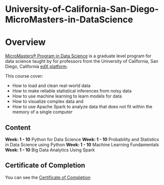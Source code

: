 # University-of-California-San-Diego-MicroMasters-in-DataScience

# Overview
[MicroMasters® Program in Data Science](https://www.edx.org/micromasters/uc-san-diegox-data-science) is a graduate level program for  data science taught by for professors from the University of California, San Diego, California [edX platform](https://www.edx.org).

This course cover:
- How to load and clean real-world data
- How to make reliable statistical inferences from noisy data
- How to use machine learning to learn models for data
- How to visualize complex data and
- How to use Apache Spark to analyze data that does not fit within the memory of a single computer

## Content

**Week: 1 - 10**
Python for Data Science
**Week: 1 - 10**
Probability and Statistics in Data Science using Python
**Week: 1 - 10**
Machine Learning Fundamentals
**Week: 1 - 10**
Big Data Analytics Using Spark


## Certificate of Completion
You can see the [Certificate of Completion](https://github.com/eaamankwah/Certificates/blob/main/UCSanDeigoX_DataScience-MicroMasters.pdf)
